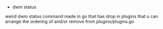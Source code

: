 - dwm status

weird dwm status command made in go that has drop in plugins that u can arrange the ordering of and/or remove from plugins/plugins.go
